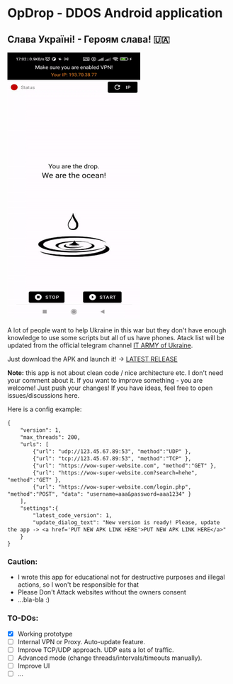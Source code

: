 # OpDrop - DDOS Android application 
## Слава Укрaїні! - Героям слава! 🇺🇦

<img src="https://github.com/ohnu11/OpDrop/blob/main/play.gif" width="300" height="600" />

A lot of people want to help Ukraine in this war but they don't have enough knowledge to use some scripts but all of us have phones. Atack list will be updated from the official telegram channel [IT ARMY of Ukraine](https://t.me/itarmyofukraine2022).

Just download the APK and launch it! -> [LATEST RELEASE](https://github.com/ohnu11/OpDrop/releases/tag/Release)

**Note:** this app is not about clean code / nice architecture etc. I don't need your comment about it. If you want to improve something - you are welcome! Just push your changes! If you have ideas, feel free to open issues/discussions here.

Here is a config example:
```
{
    "version": 1,
    "max_threads": 200,
    "urls": [
        {"url": "udp://123.45.67.89:53", "method":"UDP" },
        {"url": "tcp://123.45.67.89:53", "method":"TCP" },
        {"url": "https://wow-super-website.com", "method":"GET" },
        {"url": "https://wow-super-website.com?search=hehe", "method":"GET" },
        {"url": "https://wow-super-website.com/login.php", "method":"POST", "data": "username=aaa&password=aaa1234" }
    ],
    "settings":{
        "latest_code_version": 1,
        "update_dialog_text": "New version is ready! Please, update the app -> <a href='PUT NEW APK LINK HERE'>PUT NEW APK LINK HERE</a>"
    }
}
```

### Caution:
- I wrote this app for educational not for destructive purposes and illegal actions, so I won't be responsible for that
- Please Don't Attack websites without the owners consent
- ...bla-bla :)

### TO-DOs:
- [x] Working prototype
- [ ] Internal VPN or Proxy. Auto-update feature.
- [ ] Improve TCP/UDP approach. UDP eats a lot of traffic.
- [ ] Advanced mode (change threads/intervals/timeouts manually).
- [ ] Improve UI
- [ ] ...
